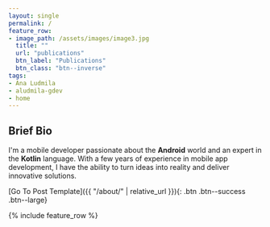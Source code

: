 ```yaml
---
layout: single
permalink: /
feature_row:
- image_path: /assets/images/image3.jpg
  title: ""
  url: "publications"
  btn_label: "Publications"
  btn_class: "btn--inverse"
tags:
- Ana Ludmila
- aludmila-gdev
- home
---
```



## Brief Bio
I'm a mobile developer passionate about the **Android** world and an expert in the **Kotlin** language. With a few years of experience in mobile app development, I have the ability to turn ideas into reality and deliver innovative solutions.
<div id='featured'></div>

[Go To Post Template]({{ "/about/" | relative_url }}){: .btn .btn--success .btn--large}

<div id='featured'></div>

{% include feature_row %}